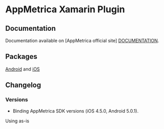 # AppMetrica Xamarin Plugin

## Documentation
Documentation available on [AppMetrica official site] [DOCUMENTATION].

## Packages

[Android][AndroidNuGetPackage] and [iOS][iOSNuGetPackage]


## Changelog

### Versions
* Binding AppMetrica SDK versions (iOS 4.5.0, Android 5.0.1).

Using as-is

[DOCUMENTATION]: https://appmetrica.yandex.ru/docs/mobile-sdk-dg/concepts/xamarin-plugin.html "Yandex AppMetrica Xamarin Plugin documentation"
[AndroidNuGetPackage]: https://www.nuget.org/packages/Xamarin.AppMetrica.Android/4.0.0 "NuGet package"
[iOSNuGetPackage]: https://www.nuget.org/packages/Xamarin.AppMetrica.iOS/4.0.0 "NuGet package"
